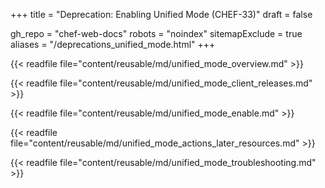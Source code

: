 +++
title = "Deprecation: Enabling Unified Mode (CHEF-33)"
draft = false

gh_repo = "chef-web-docs"
robots = "noindex"
sitemapExclude = true
aliases = "/deprecations_unified_mode.html"
+++

{{< readfile file="content/reusable/md/unified_mode_overview.md" >}}

{{< readfile file="content/reusable/md/unified_mode_client_releases.md" >}}

{{< readfile file="content/reusable/md/unified_mode_enable.md" >}}

{{< readfile file="content/reusable/md/unified_mode_actions_later_resources.md" >}}

{{< readfile file="content/reusable/md/unified_mode_troubleshooting.md" >}}
